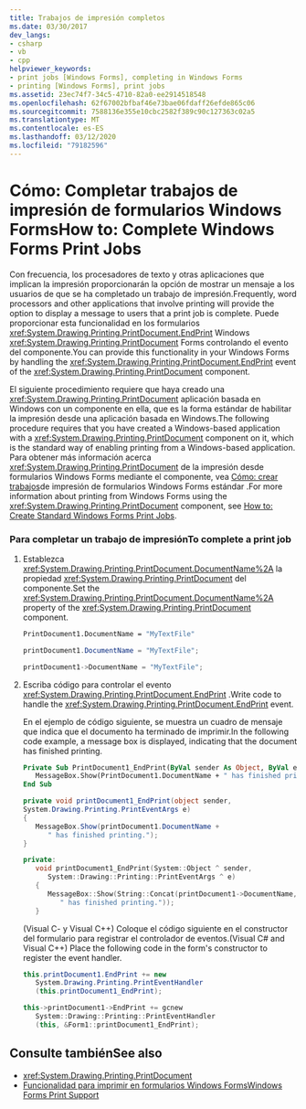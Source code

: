 ```yaml
---
title: Trabajos de impresión completos
ms.date: 03/30/2017
dev_langs:
- csharp
- vb
- cpp
helpviewer_keywords:
- print jobs [Windows Forms], completing in Windows Forms
- printing [Windows Forms], print jobs
ms.assetid: 23ec74f7-34c5-4710-82a0-ee2914518548
ms.openlocfilehash: 62f67002bfbaf46e73bae06fdaff26efde865c06
ms.sourcegitcommit: 7588136e355e10cbc2582f389c90c127363c02a5
ms.translationtype: MT
ms.contentlocale: es-ES
ms.lasthandoff: 03/12/2020
ms.locfileid: "79182596"
---
```

# <a name="how-to-complete-windows-forms-print-jobs"></a><span data-ttu-id="6c835-102">Cómo: Completar trabajos de impresión de formularios Windows Forms</span><span class="sxs-lookup"><span data-stu-id="6c835-102">How to: Complete Windows Forms Print Jobs</span></span>
<span data-ttu-id="6c835-103">Con frecuencia, los procesadores de texto y otras aplicaciones que implican la impresión proporcionarán la opción de mostrar un mensaje a los usuarios de que se ha completado un trabajo de impresión.</span><span class="sxs-lookup"><span data-stu-id="6c835-103">Frequently, word processors and other applications that involve printing will provide the option to display a message to users that a print job is complete.</span></span> <span data-ttu-id="6c835-104">Puede proporcionar esta funcionalidad en los formularios <xref:System.Drawing.Printing.PrintDocument.EndPrint> Windows <xref:System.Drawing.Printing.PrintDocument> Forms controlando el evento del componente.</span><span class="sxs-lookup"><span data-stu-id="6c835-104">You can provide this functionality in your Windows Forms by handling the <xref:System.Drawing.Printing.PrintDocument.EndPrint> event of the <xref:System.Drawing.Printing.PrintDocument> component.</span></span>  
  
 <span data-ttu-id="6c835-105">El siguiente procedimiento requiere que haya creado una <xref:System.Drawing.Printing.PrintDocument> aplicación basada en Windows con un componente en ella, que es la forma estándar de habilitar la impresión desde una aplicación basada en Windows.</span><span class="sxs-lookup"><span data-stu-id="6c835-105">The following procedure requires that you have created a Windows-based application with a <xref:System.Drawing.Printing.PrintDocument> component on it, which is the standard way of enabling printing from a Windows-based application.</span></span> <span data-ttu-id="6c835-106">Para obtener más información acerca <xref:System.Drawing.Printing.PrintDocument> de la impresión desde formularios Windows Forms mediante el componente, vea [Cómo: crear trabajos](how-to-create-standard-windows-forms-print-jobs.md)de impresión de formularios Windows Forms estándar .</span><span class="sxs-lookup"><span data-stu-id="6c835-106">For more information about printing from Windows Forms using the <xref:System.Drawing.Printing.PrintDocument> component, see [How to: Create Standard Windows Forms Print Jobs](how-to-create-standard-windows-forms-print-jobs.md).</span></span>  
  
### <a name="to-complete-a-print-job"></a><span data-ttu-id="6c835-107">Para completar un trabajo de impresión</span><span class="sxs-lookup"><span data-stu-id="6c835-107">To complete a print job</span></span>  
  
1. <span data-ttu-id="6c835-108">Establezca <xref:System.Drawing.Printing.PrintDocument.DocumentName%2A> la propiedad <xref:System.Drawing.Printing.PrintDocument> del componente.</span><span class="sxs-lookup"><span data-stu-id="6c835-108">Set the <xref:System.Drawing.Printing.PrintDocument.DocumentName%2A> property of the <xref:System.Drawing.Printing.PrintDocument> component.</span></span>  
  
    ```vb  
    PrintDocument1.DocumentName = "MyTextFile"  
    ```  
  
    ```csharp  
    printDocument1.DocumentName = "MyTextFile";  
    ```  
  
    ```cpp  
    printDocument1->DocumentName = "MyTextFile";  
    ```  
  
2. <span data-ttu-id="6c835-109">Escriba código para controlar el evento <xref:System.Drawing.Printing.PrintDocument.EndPrint> .</span><span class="sxs-lookup"><span data-stu-id="6c835-109">Write code to handle the <xref:System.Drawing.Printing.PrintDocument.EndPrint> event.</span></span>  
  
     <span data-ttu-id="6c835-110">En el ejemplo de código siguiente, se muestra un cuadro de mensaje que indica que el documento ha terminado de imprimir.</span><span class="sxs-lookup"><span data-stu-id="6c835-110">In the following code example, a message box is displayed, indicating that the document has finished printing.</span></span>  
  
    ```vb  
    Private Sub PrintDocument1_EndPrint(ByVal sender As Object, ByVal e As System.Drawing.Printing.PrintEventArgs) Handles PrintDocument1.EndPrint  
       MessageBox.Show(PrintDocument1.DocumentName + " has finished printing.")  
    End Sub  
    ```  
  
    ```csharp  
    private void printDocument1_EndPrint(object sender,
    System.Drawing.Printing.PrintEventArgs e)  
    {  
       MessageBox.Show(printDocument1.DocumentName +
          " has finished printing.");  
    }  
    ```  
  
    ```cpp  
    private:  
       void printDocument1_EndPrint(System::Object ^ sender,  
          System::Drawing::Printing::PrintEventArgs ^ e)  
       {  
          MessageBox::Show(String::Concat(printDocument1->DocumentName,  
             " has finished printing."));  
       }  
    ```  
  
     <span data-ttu-id="6c835-111">(Visual C- y Visual C++) Coloque el código siguiente en el constructor del formulario para registrar el controlador de eventos.</span><span class="sxs-lookup"><span data-stu-id="6c835-111">(Visual C# and Visual C++) Place the following code in the form's constructor to register the event handler.</span></span>  
  
    ```csharp  
    this.printDocument1.EndPrint += new  
       System.Drawing.Printing.PrintEventHandler  
       (this.printDocument1_EndPrint);  
    ```  
  
    ```cpp  
    this->printDocument1->EndPrint += gcnew  
       System::Drawing::Printing::PrintEventHandler  
       (this, &Form1::printDocument1_EndPrint);  
    ```  
  
## <a name="see-also"></a><span data-ttu-id="6c835-112">Consulte también</span><span class="sxs-lookup"><span data-stu-id="6c835-112">See also</span></span>

- <xref:System.Drawing.Printing.PrintDocument>
- [<span data-ttu-id="6c835-113">Funcionalidad para imprimir en formularios Windows Forms</span><span class="sxs-lookup"><span data-stu-id="6c835-113">Windows Forms Print Support</span></span>](windows-forms-print-support.md)
